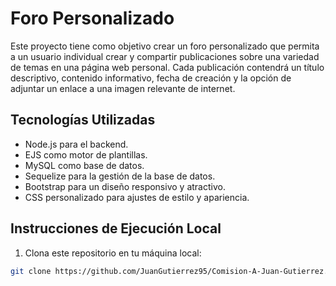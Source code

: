 # Foro Personalizado

Este proyecto tiene como objetivo crear un foro personalizado que permita a un usuario individual crear y compartir publicaciones sobre una variedad de temas en una página web personal. Cada publicación contendrá un título descriptivo, contenido informativo, fecha de creación y la opción de adjuntar un enlace a una imagen relevante de internet.

## Tecnologías Utilizadas

- Node.js para el backend.
- EJS como motor de plantillas.
- MySQL como base de datos.
- Sequelize para la gestión de la base de datos.
- Bootstrap para un diseño responsivo y atractivo.
- CSS personalizado para ajustes de estilo y apariencia.

## Instrucciones de Ejecución Local

1. Clona este repositorio en tu máquina local:

```bash
git clone https://github.com/JuanGutierrez95/Comision-A-Juan-Gutierrez.git

